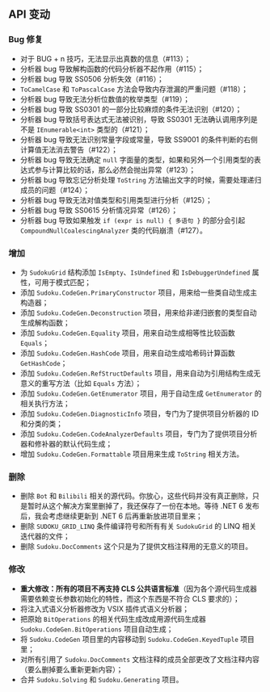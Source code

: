 ## API 变动

### Bug 修复

* 对于 BUG + n 技巧，无法显示出真数的信息（#113）；
* 分析器 bug 导致解构函数的代码分析器不起作用（#115）；
* 分析器 bug 导致 SS0506 分析失效（#116）；
* `ToCamelCase` 和 `ToPascalCase` 方法会导致内存泄漏的严重问题（#118）；
* 分析器 bug 导致无法分析位数值的枚举类型（#119）；
* 分析器 bug 导致 SS0301 的一部分比较麻烦的条件无法识别（#120）；
* 分析器 bug 导致括号表达式无法被识别，导致 SS0301 无法确认调用序列是不是 `IEnumerable<int>` 类型的（#121）；
* 分析器 bug 导致无法识别常量字段或常量，导致 SS9001 的条件判断的右侧计算值无法消去警告（#122）；
* 分析器 bug 导致无法确定 `null` 字面量的类型，如果和另外一个引用类型的表达式参与计算比较的话，那么必然会抛出异常（#123）；
* 分析器 bug 导致忘记分析处理 `ToString` 方法输出文字的时候，需要处理递归成员的问题（#124）；
* 分析器 bug 导致无法对值类型和引用类型进行分析（#125）；
* 分析器 bug 导致 SS0615 分析情况异常（#126）；
* 分析器 bug 导致如果触发 `if (expr is null) { 多语句 }` 的部分会引起 `CompoundNullCoalescingAnalyzer` 类的代码崩溃（#127）。

### 增加

* 为 `SudokuGrid` 结构添加 `IsEmpty`、`IsUndefined` 和 `IsDebuggerUndefined` 属性，可用于模式匹配；
* 添加 `Sudoku.CodeGen.PrimaryConstructor` 项目，用来给一些类自动生成主构造器；
* 添加 `Sudoku.CodeGen.Deconstruction` 项目，用来给非递归嵌套的类型自动生成解构函数；
* 添加 `Sudoku.CodeGen.Equality` 项目，用来自动生成相等性比较函数 `Equals`；
* 添加 `Sudoku.CodeGen.HashCode` 项目，用来自动生成哈希码计算函数 `GetHashCode`；
* 添加 `Sudoku.CodeGen.RefStructDefaults` 项目，用来自动为引用结构生成无意义的重写方法（比如 `Equals` 方法）；
* 添加 `Sudoku.CodeGen.GetEnumerator` 项目，用于自动生成 `GetEnumerator` 的相关执行方法；
* 添加 `Sudoku.CodeGen.DiagnosticInfo` 项目，专门为了提供项目分析器的 ID 和分类的类；
* 添加 `Sudoku.CodeGen.CodeAnalyzerDefaults` 项目，专门为了提供项目分析器和修补器的默认代码生成；
* 增加 `Sudoku.CodeGen.Formattable` 项目用来生成 `ToString` 相关方法。

### 删除

* 删除 `Bot` 和 `Bilibili` 相关的源代码。你放心，这些代码并没有真正删除，只是暂时从这个解决方案里删掉了，我还保存了一份在本地。等待 .NET 6 发布后，我会考虑继续更新到 .NET 6 后再重新放进项目里来；
* 删除 `SUDOKU_GRID_LINQ` 条件编译符号和所有有关 `SudokuGrid` 的 LINQ 相关迭代器的文件；
* 删除 `Sudoku.DocComments` 这个只是为了提供文档注释用的无意义的项目。

### 修改

* **重大修改：所有的项目不再支持 CLS 公共语言标准**（因为各个源代码生成器需要依赖变长参数初始化的特性，而这个东西是不符合 CLS 要求的）；
* 将注入式语义分析器修改为 VSIX 插件式语义分析器；
* 把原始 `BitOperations` 的相关代码生成改成用源代码生成器 `Sudoku.CodeGen.BitOperations` 项目自动生成；
* 将 `Sudoku.CodeGen` 项目里的内容移动到 `Sudoku.CodeGen.KeyedTuple` 项目里；
* 对所有引用了 `Sudoku.DocComments` 文档注释的成员全部更改了文档注释内容（要么删掉要么重新更新内容）；
* 合并 `Sudoku.Solving` 和 `Sudoku.Generating` 项目。